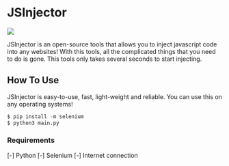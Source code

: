 # JSInjector
![](https://github.com/urmaxximoff/JSInjector/blob/main/assets/picture.PNG) 

 JSInjector is an open-source tools that allows you to inject javascript code into any websites! 
 With this tools, all the complicated things that you need to do is gone.
 This tools only takes several seconds to start injecting.

## How To Use 
 JSInjector is easy-to-use, fast, light-weight and reliable. You can use this on any operating systems! 
 ```python
 $ pip install -m selenium
 $ python3 main.py
 ```
### Requirements
 [-] Python 
 [-] Selenium 
 [-] Internet connection
